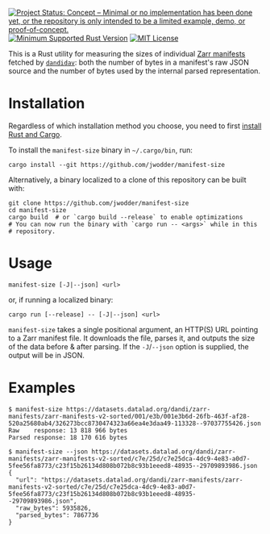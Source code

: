 [![Project Status: Concept – Minimal or no implementation has been done yet, or the repository is only intended to be a limited example, demo, or proof-of-concept.](https://www.repostatus.org/badges/latest/concept.svg)](https://www.repostatus.org/#concept)
[![Minimum Supported Rust Version](https://img.shields.io/badge/MSRV-1.74-orange)](https://www.rust-lang.org)
[![MIT License](https://img.shields.io/github/license/jwodder/nhmoon.svg)](https://opensource.org/licenses/MIT)

This is a Rust utility for measuring the sizes of individual [Zarr manifests][]
fetched by [`dandidav`][]: both the number of bytes in a manifest's raw JSON
source and the number of bytes used by the internal parsed representation.

Installation
============

Regardless of which installation method you choose, you need to first [install
Rust and Cargo](https://www.rust-lang.org/tools/install).

To install the `manifest-size` binary in `~/.cargo/bin`, run:

    cargo install --git https://github.com/jwodder/manifest-size

Alternatively, a binary localized to a clone of this repository can be built
with:

    git clone https://github.com/jwodder/manifest-size
    cd manifest-size
    cargo build  # or `cargo build --release` to enable optimizations
    # You can now run the binary with `cargo run -- <args>` while in this
    # repository.


Usage
=====

    manifest-size [-J|--json] <url>

or, if running a localized binary:

    cargo run [--release] -- [-J|--json] <url>

`manifest-size` takes a single positional argument, an HTTP(S) URL pointing to
a Zarr manifest file.  It downloads the file, parses it, and outputs the size
of the data before & after parsing.  If the `-J`/`--json` option is supplied,
the output will be in JSON.

Examples
========

```console
$ manifest-size https://datasets.datalad.org/dandi/zarr-manifests/zarr-manifests-v2-sorted/001/e3b/001e3b6d-26fb-463f-af28-520a25680ab4/326273bcc8730474323a66ea4e3daa49-113328--97037755426.json
Raw    response: 13 818 966 bytes
Parsed response: 18 170 616 bytes
```

```console
$ manifest-size --json https://datasets.datalad.org/dandi/zarr-manifests/zarr-manifests-v2-sorted/c7e/25d/c7e25dca-4dc9-4e83-a0d7-5fee56fa8773/c23f15b26134d808b072b8c93b1eeed8-48935--29709893986.json
{
  "url": "https://datasets.datalad.org/dandi/zarr-manifests/zarr-manifests-v2-sorted/c7e/25d/c7e25dca-4dc9-4e83-a0d7-5fee56fa8773/c23f15b26134d808b072b8c93b1eeed8-48935--29709893986.json",
  "raw_bytes": 5935826,
  "parsed_bytes": 7867736
}
```

[Zarr manifests]: https://github.com/dandi/dandidav/blob/main/doc/zarrman.md
[`dandidav`]: https://github.com/dandi/dandidav

